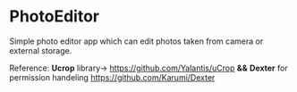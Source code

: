 # PhotoEditor
Simple photo editor app which can edit photos taken from camera or external storage.


Reference:
**Ucrop** library->
https://github.com/Yalantis/uCrop **&&**
**Dexter** for permission handeling https://github.com/Karumi/Dexter
